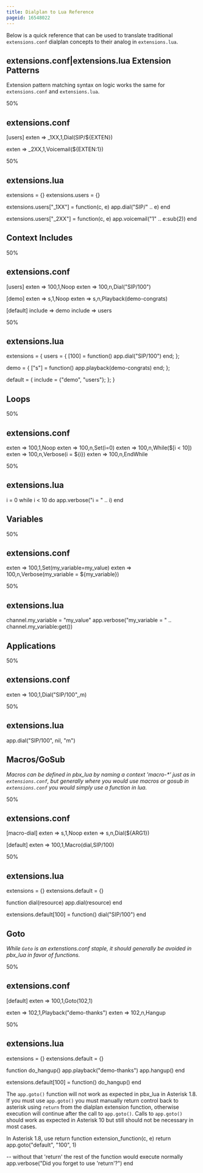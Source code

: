 ```yaml
---
title: Dialplan to Lua Reference
pageid: 16548022
---
```


Below is a quick reference that can be used to translate traditional `extensions.conf` dialplan concepts to their analog in `extensions.lua`.


extensions.conf|extensions.lua
Extension Patterns
------------------


Extension pattern matching syntax on logic works the same for `extensions.conf` and `extensions.lua`.



50%

extensions.conf
---------------



[users]
exten => \_1XX,1,Dial(SIP/${EXTEN})

exten => \_2XX,1,Voicemail(${EXTEN:1})

50%

extensions.lua
--------------



extensions = {}
extensions.users = {}

extensions.users["\_1XX"] = function(c, e)
 app.dial("SIP/" .. e)
end

extensions.users["\_2XX"] = function(c, e)
 app.voicemail("1" .. e:sub(2))
end


Context Includes
----------------



50%

extensions.conf
---------------



[users]
exten => 100,1,Noop
exten => 100,n,Dial("SIP/100")

[demo]
exten => s,1,Noop
exten => s,n,Playback(demo-congrats)

[default]
include => demo
include => users


50%

extensions.lua
--------------



extensions = {
 users = {
 [100] = function()
 app.dial("SIP/100")
 end;
 };

 demo = {
 ["s"] = function()
 app.playback(demo-congrats)
 end;
 };
 
 default = {
 include = {"demo", "users"};
 };
}

Loops
-----



50%

extensions.conf
---------------



exten => 100,1,Noop
exten => 100,n,Set(i=0)
exten => 100,n,While($[i < 10])
exten => 100,n,Verbose(i = ${i})
exten => 100,n,EndWhile

50%

extensions.lua
--------------



i = 0
while i < 10 do
 app.verbose("i = " .. i)
end

Variables
---------



50%

extensions.conf
---------------



exten => 100,1,Set(my\_variable=my\_value)
exten => 100,n,Verbose(my\_variable = ${my\_variable})

50%

extensions.lua
--------------



channel.my\_variable = "my\_value"
app.verbose("my\_variable = " .. channel.my\_variable:get())

Applications
------------



50%

extensions.conf
---------------



exten => 100,1,Dial("SIP/100",,m)

50%

extensions.lua
--------------



app.dial("SIP/100", nil, "m")

Macros/GoSub
------------


*Macros can be defined in pbx\_lua by naming a context 'macro-\*' just as in `extensions.conf`, but generally where you would use macros or gosub in `extensions.conf` you would simply use a function in lua.*



50%

extensions.conf
---------------



[macro-dial]
exten => s,1,Noop
exten => s,n,Dial(${ARG1})

[default]
exten => 100,1,Macro(dial,SIP/100)

50%

extensions.lua
--------------



extensions = {}
extensions.default = {}

function dial(resource)
 app.dial(resource)
end

extensions.default[100] = function()
 dial("SIP/100")
end

Goto
----


*While `Goto` is an extenstions.conf staple, it should generally be avoided in pbx\_lua in favor of functions.*



50%

extensions.conf
---------------



[default]
exten => 100,1,Goto(102,1)

exten => 102,1,Playback("demo-thanks")
exten => 102,n,Hangup

50%

extensions.lua
--------------



extensions = {}
extensions.default = {}

function do\_hangup()
 app.playback("demo-thanks")
 app.hangup()
end

extensions.default[100] = function()
 do\_hangup()
end



The `app.goto()` function will not work as expected in pbx\_lua in Asterisk 1.8. If you must use `app.goto()` you must manually return control back to asterisk using `return` from the dialplan extension function, otherwise execution will continue after the call to `app.goto()`. Calls to `app.goto()` should work as expected in Asterisk 10 but still should not be necessary in most cases.


In Asterisk 1.8, use return
function extension\_function(c, e)
 return app.goto("default", "100", 1)

 -- without that 'return' the rest of the function would execute normally
 app.verbose("Did you forget to use 'return'?")
end
